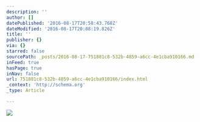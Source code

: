 ```yaml
---
description: ''
author: []
datePublished: '2016-08-17T20:58:43.768Z'
dateModified: '2016-08-17T20:08:19.826Z'
title: ''
publisher: {}
via: {}
starred: false
sourcePath: _posts/2016-08-17-751881c8-532b-4859-a6cc-4e1cba910166.md
inFeed: true
hasPage: true
inNav: false
url: 751881c8-532b-4859-a6cc-4e1cba910166/index.html
_context: 'http://schema.org'
_type: Article

---
```

![](https://the-grid-user-content.s3-us-west-2.amazonaws.com/284407be-9d2f-4ed9-a736-79e4fc000714.jpg)